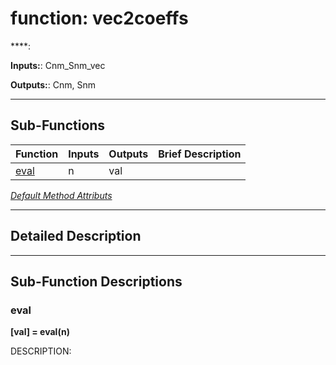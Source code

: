 # function: vec2coeffs

****: 

**Inputs:**: Cnm_Snm_vec

**Outputs:**: Cnm, Snm

 ***

## Sub-Functions

| Function | Inputs | Outputs | Brief Description |
| -------- | ------ | ------- | ----------------- |
| [eval](#eval) | n | val |  |


[*Default Method Attributs*](https://www.mathworks.com/help/matlab/matlab_oop/method-attributes.html)

 ***

## Detailed Description



 ***

## Sub-Function Descriptions

### eval

**[val] = eval(n)**

DESCRIPTION: 

